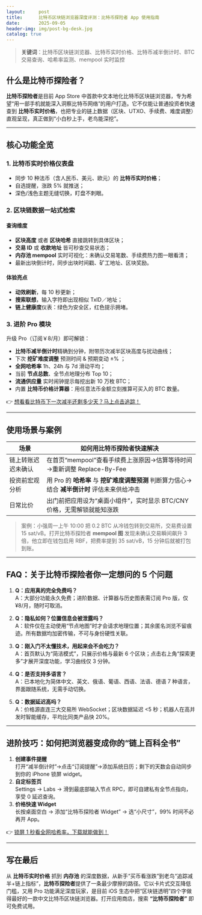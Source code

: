 ```yaml
---
layout:     post
title:      比特币区块链浏览器深度评测：比特币探险者 App 使用指南
date:       2025-09-05
header-img: img/post-bg-desk.jpg
catalog: true
---
```


> **关键词**：比特币区块链浏览器、比特币实时价格、比特币减半倒计时、BTC 交易查询、哈希率监测、mempool 实时监控

## 什么是比特币探险者？
**比特币探险者**是目前 App Store 中首款中文本地化比特币区块链浏览器，专为希望“用一部手机就能深入洞察比特币网络”的用户打造。它不仅能让普通投资者快速查到 **比特币实时价格**，也把专业的链上数据（区块、UTXO、手续费、难度调整）直观呈现，真正做到“小白秒上手，老鸟能深挖”。

---

## 核心功能全览

### 1. 比特币实时价格仪表盘
- 同步 10 种法币（含人民币、美元、欧元）的 **比特币实时价格**；
- 自选提醒，涨跌 5% 就推送；
- 深色/浅色主题无缝切换，盯盘不刺眼。

### 2. 区块链数据一站式检索
#### 查询维度
- **区块高度** 或者 **区块哈希** 直接跳转到具体区块；
- **交易 ID** 或 **收款地址** 皆可秒查交易状态；
- **内存池 mempool** 实时可视化：未确认交易笔数、手续费热力图一眼看清；
- 最新出块倒计时，同步出块时间戳、矿工地址、区块奖励。

#### 体验亮点
- **动效刷新**，每 10 秒更新；  
- **搜索联想**，输入字符即出现相似 TxID／地址；  
- **链上健康度**仪表：绿色为安全区，红色提示拥堵。  

### 3. 进阶 Pro 模块
升级 Pro（订阅￥8/月）即可解锁：
- **比特币减半倒计时**精确到分钟，附带历次减半区块高度与扰动曲线；  
- 下次 **挖矿难度调整** 预测时间 & 预期变动 ±% ；  
- **全网哈希率** 1h、24h 与 7d 滑动平均；  
- 当前 **节点总数**、全节点地理分布 Top 10；  
- **流通供应量** 实时闹钟提示每挖出新 10 万枚 BTC；  
- 内置 **比特币价格计算器**：用任意法币金额立刻推算可买入的 BTC 数量。

👉 [想看看比特币下一次减半还剩多少天？马上点击追踪！](https://okxdog.com/)

---

## 使用场景与案例

| 场景 | 如何用比特币探险者快速解决 |
|---|---|
|链上转账迟迟未确认|在首页“mempool”查看手续费上涨原因→估算等待时间→重新调整 Replace-By-Fee|
|投资前宏观分析|用 Pro 的 **哈希率** 与 **挖矿难度调整预测** 判断算力信心→结合 **减半倒计时** 评估未来供给冲击|
|日常比价|出门前把应用设为“桌面小组件”，实时显示 BTC/CNY 价格，无需解锁就能知涨跌|

> 案例：小强周一上午 10:00 把 0.2 BTC 从冷钱包转到交易所，交易费设置 15 sat/vB。打开比特币探险者 **mempool 图** 发现未确认交易瞬间飙升 3 倍，他立即在钱包启用 RBF，把费率提到 35 sat/vB，15 分钟后就被打包到账。

---

## FAQ：关于比特币探险者你一定想问的 5 个问题

1. **Q：应用真的完全免费吗？**  
   A：大部分功能永久免费；进阶数据、计算器与历史图表需订阅 Pro 版，仅 ¥8/月，随时可取消。

2. **Q：隐私如何？位置信息会被泄露吗？**  
   A：软件仅在主动使用“节点地图”时才会请求地理位置；其余匿名浏览不留痕迹。所有数据均加密传输，不可与身份硬性关联。

3. **Q：刚入门不太懂技术，用起来会不会吃力？**  
   A：首页默认为“简洁模式”，只展示价格与最新 6 个区块；点击右上角“探索更多”才展开深度功能，学习曲线仅 3 分钟。

4. **Q：是否支持多语言？**  
   A：已本地化为简体中文、英文、俄语、葡语、西语、法语、德语 7 种语言，界面跟随系统，无需手动切换。

5. **Q：数据延迟高吗？**  
   A：价格源直连三大交易所 WebSocket；区块数据延迟 <5 秒；机器人在高并发时智能缓存，平均比同类产品快 20%。

---

## 进阶技巧：如何把浏览器变成你的“链上百科全书”
1. **创建事件提醒**  
   打开“减半倒计时”→点击“订阅提醒”→添加系统日历；剩下的天数会自动同步到你的 iPhone 锁屏 widget。  
2. **自定标签页**  
   Settings → Labs → 滑到最底部输入节点 RPC，即可自建私有全节点指向，享受 0 延迟查询。  
3. **价格快速 Widget**  
   长按桌面空白 → 添加“比特币探险者 Widget” → 选“小尺寸”，99% 时间不必再开 App。  

👉 [锁屏 1 秒看全网哈希率，下载就能做到！](https://okxdog.com/)

---

## 写在最后

从 **比特币实时价格** 抓到 **内存池** 的深度数据，从新手“买币看涨跌”到老鸟“追踪减半+链上指标”，**比特币探险者**提供了一条最少摩擦的路径。它以卡片式交互降低门槛，又用 Pro 功能满足深度玩家，是目前 iOS 生态中把“区块链透明”四个字做得最好的一款中文比特币区块链浏览器。打开应用商店，搜索 **“比特币探险者”** 即可免费试用。